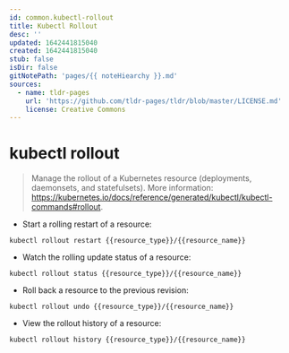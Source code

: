 ```yaml
---
id: common.kubectl-rollout
title: Kubectl Rollout
desc: ''
updated: 1642441815040
created: 1642441815040
stub: false
isDir: false
gitNotePath: 'pages/{{ noteHiearchy }}.md'
sources:
  - name: tldr-pages
    url: 'https://github.com/tldr-pages/tldr/blob/master/LICENSE.md'
    license: Creative Commons
---
```

# kubectl rollout

> Manage the rollout of a Kubernetes resource (deployments, daemonsets, and statefulsets).
> More information: <https://kubernetes.io/docs/reference/generated/kubectl/kubectl-commands#rollout>.

- Start a rolling restart of a resource:

`kubectl rollout restart {{resource_type}}/{{resource_name}}`

- Watch the rolling update status of a resource:

`kubectl rollout status {{resource_type}}/{{resource_name}}`

- Roll back a resource to the previous revision:

`kubectl rollout undo {{resource_type}}/{{resource_name}}`

- View the rollout history of a resource:

`kubectl rollout history {{resource_type}}/{{resource_name}}`

